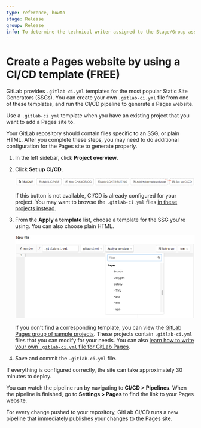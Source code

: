 ```yaml
---
type: reference, howto
stage: Release
group: Release
info: To determine the technical writer assigned to the Stage/Group associated with this page, see https://about.gitlab.com/handbook/engineering/ux/technical-writing/#assignments
---
```


# Create a Pages website by using a CI/CD template **(FREE)**

GitLab provides `.gitlab-ci.yml` templates for the most popular Static Site Generators (SSGs).
You can create your own `.gitlab-ci.yml` file from one of these templates, and run
the CI/CD pipeline to generate a Pages website.

Use a `.gitlab-ci.yml` template when you have an existing project that you want to add a Pages site to.

Your GitLab repository should contain files specific to an SSG, or plain HTML.
After you complete these steps, you may need to do additional
configuration for the Pages site to generate properly.

1. In the left sidebar, click **Project overview**.
1. Click **Set up CI/CD**.

   ![setup GitLab CI/CD](../img/setup_ci_v13_1.png)

   If this button is not available, CI/CD is already configured for
   your project. You may want to browse the `.gitlab-ci.yml` files
   [in these projects instead](https://gitlab.com/pages).

1. From the **Apply a template** list, choose a template for the SSG you're using.
   You can also choose plain HTML.

   ![gitlab-ci templates](../img/choose_ci_template_v13_1.png)

   If you don't find a corresponding template, you can view the
   [GitLab Pages group of sample projects](https://gitlab.com/pages).
   These projects contain `.gitlab-ci.yml` files that you can modify for your needs.
   You can also [learn how to write your own `.gitlab-ci.yml`
   file for GitLab Pages](pages_from_scratch.md).

1. Save and commit the `.gitlab-ci.yml` file.

If everything is configured correctly, the site can take approximately 30 minutes to deploy.

You can watch the pipeline run by navigating to **CI/CD > Pipelines**.
When the pipeline is finished, go to **Settings > Pages** to find the link to
your Pages website.

For every change pushed to your repository, GitLab CI/CD runs a new pipeline
that immediately publishes your changes to the Pages site.
